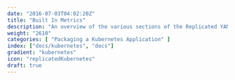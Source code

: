 ```yaml
---
date: "2016-07-03T04:02:20Z"
title: "Built In Metrics"
description: "An overview of the various sections of the Replicated YAML."
weight: "2610"
categories: [ "Packaging a Kubernetes Application" ]
index: ["docs/kubernetes", "docs"]
gradient: "kubernetes"
icon: "replicatedKubernetes"
draft: true
---
```

